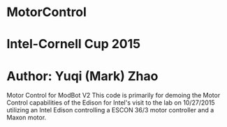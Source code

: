 # MotorControl
# Intel-Cornell Cup 2015
# Author: Yuqi (Mark) Zhao

Motor Control for ModBot V2
This code is primarily for demoing the Motor Control capabilities of the Edison for Intel's visit to the lab on 10/27/2015 utilizing an 
Intel Edison controlling a ESCON 36/3 motor controller and a Maxon motor.
